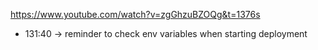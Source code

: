 https://www.youtube.com/watch?v=zgGhzuBZOQg&t=1376s

- 131:40 -> reminder to check env variables when starting deployment
